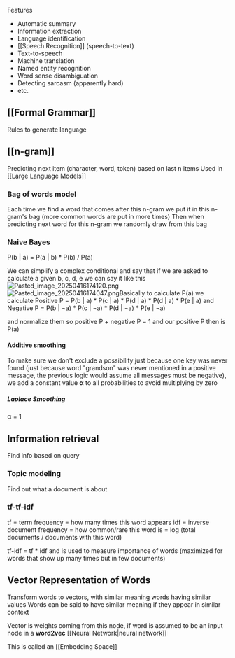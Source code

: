 Features

* Automatic summary
* Information extraction
* Language identification
* [[Speech Recognition]] (speech-to-text)
* Text-to-speech
* Machine translation
* Named entity recognition
* Word sense disambiguation
* Detecting sarcasm (apparently hard)
* etc.

## [[Formal Grammar]]

Rules to generate language

## [[n-gram]]

Predicting next item (character, word, token) based on last n items
Used in [[Large Language Models]]

### Bag of words model

Each time we find a word that comes after this n-gram we put it in this n-gram's bag (more common words are put in more times)
Then when predicting next word for this n-gram we randomly draw from this bag

### Naive Bayes
P(b | a) = P(a | b) \* P(b) / P(a)

We can simplify a complex conditional and say that if we are asked to calculate a given b, c, d, e we can say it like this
![Pasted\_image\_20250416174120.png](pasted_image_20250416174120.png)
![Pasted\_image\_20250416174047.png](pasted_image_20250416174047.png)Basically to calculate P(a) we calculate
Positive P = P(b | a) * P(c | a) * P(d | a) * P(d | a) * P(e | a)
and Negative P = P(b | ¬a) * P(c | ¬a) * P(d | ¬a) * P(e | ¬a)

and normalize them so positive P + negative P = 1 and our positive P then is P(a)

#### Additive smoothing
To make sure we don't exclude a possibility just because one key was never found (just because word "grandson" was never mentioned in a positive message, the previous logic would assume all messages must be negative), we add a constant value **α** to all probabilities to avoid multiplying by zero

##### Laplace Smoothing
α = 1

## Information retrieval
Find info based on query

### Topic modeling
Find out what a document is about

### tf-tf-idf
tf = term frequency = how many times this word appears
idf = inverse document frequency = how common/rare this word is = log (total documents / documents with this word)

tf-idf = tf * idf and is used to measure importance of words (maximized for words that show up many times but in few documents)

## Vector Representation of Words
Transform words to vectors, with similar meaning words having similar values
Words can be said to have similar meaning if they appear in similar context

Vector is weights coming from this node, if word is assumed to be an input node in a **word2vec** [[Neural Network|neural network]]

This is called an [[Embedding Space]]
